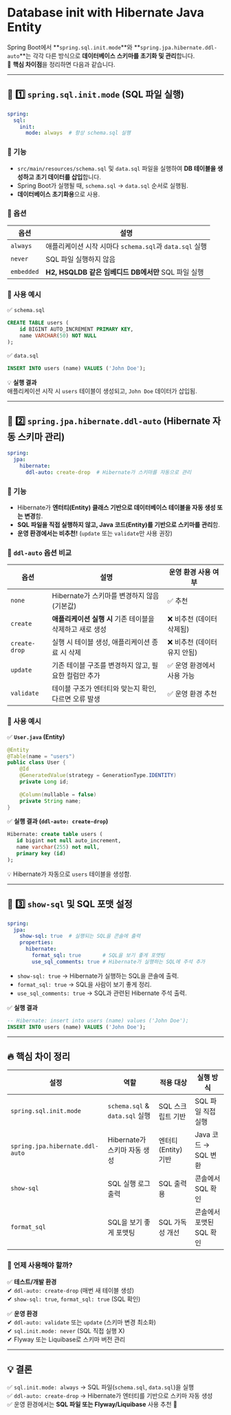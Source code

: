 # Database init with Hibernate Java Entity

Spring Boot에서 **`spring.sql.init.mode`**와 **`spring.jpa.hibernate.ddl-auto`**는 각각 다른 방식으로 **데이터베이스 스키마를 초기화 및 관리**합니다.  
🚀 **핵심 차이점**을 정리하면 다음과 같습니다.

---

## 🔹 **1️⃣ `spring.sql.init.mode` (SQL 파일 실행)**
```yaml
spring:
  sql:
    init:
      mode: always  # 항상 schema.sql 실행
```
### **📌 기능**
- `src/main/resources/schema.sql` 및 `data.sql` 파일을 실행하여 **DB 테이블을 생성하고 초기 데이터를 삽입**합니다.
- Spring Boot가 실행될 때, `schema.sql` → `data.sql` 순서로 실행됨.
- **데이터베이스 초기화용**으로 사용.

### **📌 옵션**
| 옵션 | 설명 |
|------|------|
| `always` | 애플리케이션 시작 시마다 `schema.sql`과 `data.sql` 실행 |
| `never` | SQL 파일 실행하지 않음 |
| `embedded` | **H2, HSQLDB 같은 임베디드 DB에서만** SQL 파일 실행 |

### **📌 사용 예시**
✅ `schema.sql`
```sql
CREATE TABLE users (
    id BIGINT AUTO_INCREMENT PRIMARY KEY,
    name VARCHAR(50) NOT NULL
);
```
✅ `data.sql`
```sql
INSERT INTO users (name) VALUES ('John Doe');
```

💡 **실행 결과**  
애플리케이션 시작 시 `users` 테이블이 생성되고, `John Doe` 데이터가 삽입됨.

---

## 🔹 **2️⃣ `spring.jpa.hibernate.ddl-auto` (Hibernate 자동 스키마 관리)**
```yaml
spring:
  jpa:
    hibernate:
      ddl-auto: create-drop  # Hibernate가 스키마를 자동으로 관리
```
### **📌 기능**
- Hibernate가 **엔터티(Entity) 클래스 기반으로 데이터베이스 테이블을 자동 생성 또는 변경**함.
- **SQL 파일을 직접 실행하지 않고, Java 코드(Entity)를 기반으로 스키마를 관리**함.
- **운영 환경에서는 비추천!** (`update` 또는 `validate`만 사용 권장)

### **📌 `ddl-auto` 옵션 비교**
| 옵션 | 설명 | 운영 환경 사용 여부 |
|------|------|----------------|
| `none` | Hibernate가 스키마를 변경하지 않음 (기본값) | ✅ 추천 |
| `create` | **애플리케이션 실행 시** 기존 테이블을 삭제하고 새로 생성 | ❌ 비추천 (데이터 삭제됨) |
| `create-drop` | 실행 시 테이블 생성, 애플리케이션 종료 시 삭제 | ❌ 비추천 (데이터 유지 안됨) |
| `update` | 기존 테이블 구조를 변경하지 않고, 필요한 컬럼만 추가 | ✅ 운영 환경에서 사용 가능 |
| `validate` | 테이블 구조가 엔터티와 맞는지 확인, 다르면 오류 발생 | ✅ 운영 환경 추천 |

### **📌 사용 예시**
✅ **`User.java` (Entity)**
```java
@Entity
@Table(name = "users")
public class User {
    @Id
    @GeneratedValue(strategy = GenerationType.IDENTITY)
    private Long id;
    
    @Column(nullable = false)
    private String name;
}
```
✅ **실행 결과 (`ddl-auto: create-drop`)**
```sql
Hibernate: create table users (
   id bigint not null auto_increment,
   name varchar(255) not null,
   primary key (id)
);
```
💡 Hibernate가 자동으로 `users` 테이블을 생성함.

---

## 🔹 **3️⃣ `show-sql` 및 SQL 포맷 설정**
```yaml
spring:
  jpa:
    show-sql: true  # 실행되는 SQL을 콘솔에 출력
    properties:
      hibernate:
        format_sql: true       # SQL을 보기 좋게 포맷팅
        use_sql_comments: true # Hibernate가 실행하는 SQL에 주석 추가
```
- `show-sql: true` → Hibernate가 실행하는 SQL을 콘솔에 출력.
- `format_sql: true` → SQL을 사람이 보기 좋게 정리.
- `use_sql_comments: true` → SQL과 관련된 Hibernate 주석 출력.

✅ **실행 결과**
```sql
-- Hibernate: insert into users (name) values ('John Doe');
INSERT INTO users (name) VALUES ('John Doe');
```

---

## 🔥 **핵심 차이 정리**
| 설정 | 역할 | 적용 대상 | 실행 방식 |
|------|------|------|------|
| `spring.sql.init.mode` | `schema.sql` & `data.sql` 실행 | SQL 스크립트 기반 | SQL 파일 직접 실행 |
| `spring.jpa.hibernate.ddl-auto` | Hibernate가 스키마 자동 생성 | 엔터티(Entity) 기반 | Java 코드 → SQL 변환 |
| `show-sql` | SQL 실행 로그 출력 | SQL 출력용 | 콘솔에서 SQL 확인 |
| `format_sql` | SQL을 보기 좋게 포맷팅 | SQL 가독성 개선 | 콘솔에서 포맷된 SQL 확인 |

### 🚀 **언제 사용해야 할까?**
✅ **테스트/개발 환경**  
✔ `ddl-auto: create-drop` (매번 새 테이블 생성)  
✔ `show-sql: true`, `format_sql: true` (SQL 확인)

✅ **운영 환경**  
✔ `ddl-auto: validate` 또는 `update` (스키마 변경 최소화)  
✔ `sql.init.mode: never` (SQL 직접 실행 X)  
✔ Flyway 또는 Liquibase로 스키마 버전 관리

---

## **💡 결론**
✅ `sql.init.mode: always` → SQL 파일(`schema.sql`, `data.sql`)을 실행  
✅ `ddl-auto: create-drop` → Hibernate가 엔터티를 기반으로 스키마 자동 생성  
✅ 운영 환경에서는 **SQL 파일 또는 Flyway/Liquibase** 사용 추천 🚀